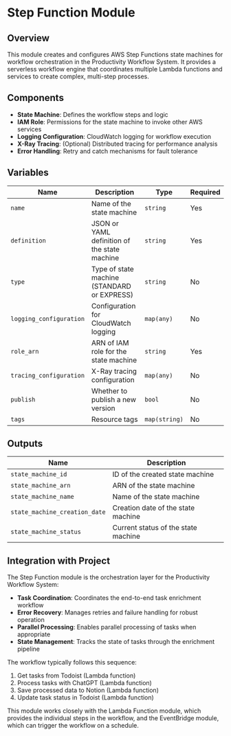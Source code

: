 # Step Function Module

## Overview

This module creates and configures AWS Step Functions state machines for workflow orchestration in the Productivity Workflow System. It provides a serverless workflow engine that coordinates multiple Lambda functions and services to create complex, multi-step processes.

## Components

- **State Machine**: Defines the workflow steps and logic
- **IAM Role**: Permissions for the state machine to invoke other AWS services
- **Logging Configuration**: CloudWatch logging for workflow execution
- **X-Ray Tracing**: (Optional) Distributed tracing for performance analysis
- **Error Handling**: Retry and catch mechanisms for fault tolerance

## Variables

| Name | Description | Type | Required |
|------|-------------|------|----------|
| `name` | Name of the state machine | `string` | Yes |
| `definition` | JSON or YAML definition of the state machine | `string` | Yes |
| `type` | Type of state machine (STANDARD or EXPRESS) | `string` | No |
| `logging_configuration` | Configuration for CloudWatch logging | `map(any)` | No |
| `role_arn` | ARN of IAM role for the state machine | `string` | Yes |
| `tracing_configuration` | X-Ray tracing configuration | `map(any)` | No |
| `publish` | Whether to publish a new version | `bool` | No |
| `tags` | Resource tags | `map(string)` | No |

## Outputs

| Name | Description |
|------|-------------|
| `state_machine_id` | ID of the created state machine |
| `state_machine_arn` | ARN of the state machine |
| `state_machine_name` | Name of the state machine |
| `state_machine_creation_date` | Creation date of the state machine |
| `state_machine_status` | Current status of the state machine |

## Integration with Project

The Step Function module is the orchestration layer for the Productivity Workflow System:

- **Task Coordination**: Coordinates the end-to-end task enrichment workflow
- **Error Recovery**: Manages retries and failure handling for robust operation
- **Parallel Processing**: Enables parallel processing of tasks when appropriate
- **State Management**: Tracks the state of tasks through the enrichment pipeline

The workflow typically follows this sequence:
1. Get tasks from Todoist (Lambda function)
2. Process tasks with ChatGPT (Lambda function)
3. Save processed data to Notion (Lambda function)
4. Update task status in Todoist (Lambda function)

This module works closely with the Lambda Function module, which provides the individual steps in the workflow, and the EventBridge module, which can trigger the workflow on a schedule.
